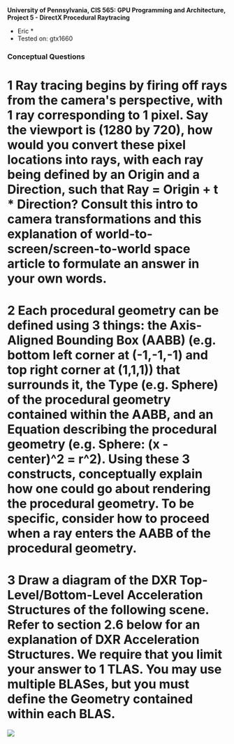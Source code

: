 **University of Pennsylvania, CIS 565: GPU Programming and Architecture,
Project 5 - DirectX Procedural Raytracing**

* Eric
  * 
* Tested on: gtx1660

### Conceptual Questions

# 1 Ray tracing begins by firing off rays from the camera's perspective, with 1 ray corresponding to 1 pixel. Say the viewport is (1280 by 720), how would you convert these pixel locations into rays, with each ray being defined by an Origin and a Direction, such that Ray = Origin + t * Direction? Consult this intro to camera transformations and this explanation of world-to-screen/screen-to-world space article to formulate an answer in your own words.
# 2 Each procedural geometry can be defined using 3 things: the Axis-Aligned Bounding Box (AABB) (e.g. bottom left corner at (-1,-1,-1) and top right corner at (1,1,1)) that surrounds it, the Type (e.g. Sphere) of the procedural geometry contained within the AABB, and an Equation describing the procedural geometry (e.g. Sphere: (x - center)^2 = r^2). Using these 3 constructs, conceptually explain how one could go about rendering the procedural geometry. To be specific, consider how to proceed when a ray enters the AABB of the procedural geometry.
# 3 Draw a diagram of the DXR Top-Level/Bottom-Level Acceleration Structures of the following scene. Refer to section 2.6 below for an explanation of DXR Acceleration Structures. We require that you limit your answer to 1 TLAS. You may use multiple BLASes, but you must define the Geometry contained within each BLAS.

![](images/TLAS_and_BLAS)
